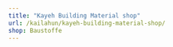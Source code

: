 ```yaml
---
title: "Kayeh Building Material shop"
url: /kailahun/kayeh-building-material-shop/
shop: Baustoffe
---
```

